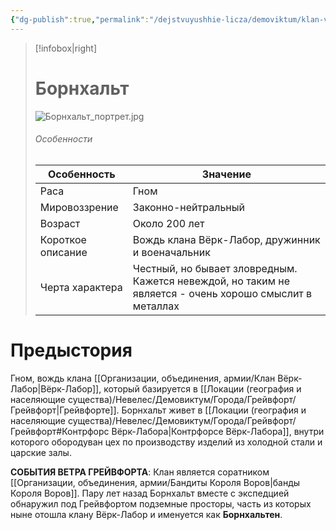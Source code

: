 ```yaml
---
{"dg-publish":true,"permalink":"/dejstvuyushhie-licza/demoviktum/klan-vyork-labor/bornhalt/","dgPassFrontmatter":true}
---
```


> [!infobox|right]
> # Борнхальт
> ![Борнхальт_портрет.jpg](/img/user/%D0%98%D0%B7%D0%BE%D0%B1%D1%80%D0%B0%D0%B6%D0%B5%D0%BD%D0%B8%D1%8F/%D0%91%D0%BE%D1%80%D0%BD%D1%85%D0%B0%D0%BB%D1%8C%D1%82_%D0%BF%D0%BE%D1%80%D1%82%D1%80%D0%B5%D1%82.jpg)
> ###### Особенности
> | Особенность | Значение |
> | ---- | ---- |
> | Раса | Гном|
> | Мировоззрение | Законно-нейтральный |
> | Возраст | Около 200 лет |
> | Короткое описание |Вождь клана Вёрк-Лабор, дружинник и военачальник|
> | Черта характера | Честный, но бывает зловредным. Кажется невеждой, но таким не является - очень хорошо смыслит в металлах|

# Предыстория

Гном, вождь клана [[Организации, объединения, армии/Клан Вёрк-Лабор\|Вёрк-Лабор]], который базируется в [[Локации (география и населяющие существа)/Невелес/Демовиктум/Города/Грейвфорт/Грейвфорт\|Грейвфорте]]. 
Борнхальт живет в [[Локации (география и населяющие существа)/Невелес/Демовиктум/Города/Грейвфорт/Грейвфорт#Контрфорс Вёрк-Лабора\|Контрфорсе Вёрк-Лабора]], внутри которого обородуван цех по производству изделий из холодной стали и царские залы.

**СОБЫТИЯ ВЕТРА ГРЕЙВФОРТА**:
Клан является соратником [[Организации, объединения, армии/Бандиты Короля Воров\|банды Короля Воров]]. Пару лет назад Борнхальт вместе с экспедцией обнаружил под Грейвфортом подземные просторы, часть из которых ныне отошла клану Вёрк-Лабор и именуется как **Борнхальтен**.